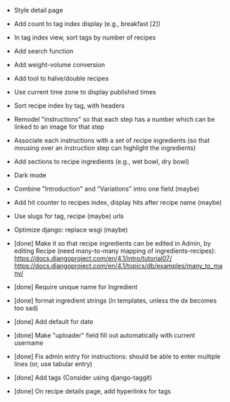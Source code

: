 - Style detail page
- Add count to tag index display (e.g., breakfast [2])
- In tag index view, sort tags by number of recipes
- Add search function
- Add weight-volume conversion
- Add tool to halve/double recipes
- Use current time zone to display published times
- Sort recipe index by tag, with headers
- Remodel "instructions" so that each step has a number which can be linked to an image for that step
- Associate each instructions with a set of recipe ingredients (so that mousing over an instruction step can highlight the ingredients)
- Add sections to recipe ingredients (e.g., wet bowl, dry bowl)
- Dark mode
- Combine "Introduction" and "Variations" intro one field (maybe)
- Add hit counter to recipes index, display hits after recipe name (maybe)
- Use slugs for tag, recipe (maybe) urls
- Optimize django: replace wsgi (maybe)

- [done] Make it so that recipe ingredients can be edited in Admin, by editing Recipe (need many-to-many mapping of ingredients-recipes): https://docs.djangoproject.com/en/4.1/intro/tutorial07/ https://docs.djangoproject.com/en/4.1/topics/db/examples/many_to_many/
- [done] Require unique name for Ingredient
- [done] format ingredient strings (in templates, unless the dx becomes too sad)
- [done] Add default for date
- [done] Make "uploader" field fill out automatically with current username
- [done] Fix admin entry for instructions: should be able to enter multiple lines (or, use tabular entry)
- [done] Add tags (Consider using django-taggit)
- [done] On recipe details page, add hyperlinks for tags
